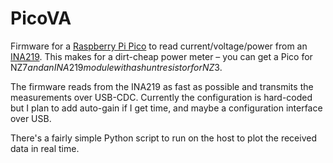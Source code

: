 # PicoVA

Firmware for a 
[Raspberry Pi Pico](https://www.raspberrypi.com/documentation/microcontrollers/raspberry-pi-pico.html) 
to read current/voltage/power from an
[INA219](https://www.ti.com/product/INA219). 
This makes for a dirt-cheap power meter – you can get a Pico for NZ$7 and an
INA219 module with a shunt resistor for NZ$3.

The firmware reads from the INA219 as fast as possible and transmits the
measurements over USB-CDC. Currently the configuration is hard-coded but I plan
to add auto-gain if I get time, and maybe a configuration interface over USB.

There's a fairly simple Python script to run on the host to plot the received
data in real time. 
